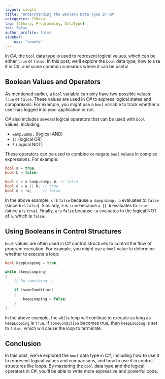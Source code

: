 ```yaml
---
layout: single
title: "Understanding the Boolean Data Type in C#"
categories: CSharp
tag: [CSharp, Programming, DataType]
toc: false
author_profile: false
sidebar:
    nav: "counts"
---
```


In C#, the ```bool``` data type is used to represent logical values, which can be either ```true``` or ```false```. In this post, we'll explore the ```bool``` data type, how to use it in C#, and some common scenarios where it can be useful.

## Boolean Values and Operators

As mentioned earlier, a ```bool``` variable can only have two possible values: ```true``` or ```false```. These values are used in C# to express logical states and comparisons. For example, you might use a ```bool``` variable to track whether a user has logged into your application or not.

C# also includes several logical operators that can be used with ```bool``` values, including:
- ```&amp;&amp;``` (logical AND)
- ```||``` (logical OR)
- ```!``` (logical NOT)

These operators can be used to combine or negate ```bool``` values in complex expressions. For example:
```csharp
bool a = true;
bool b = false;

bool c = a &amp;&amp; b; // false
bool d = a || b; // true
bool e = !a;     // false
```

In the above example, ```c``` is ```false``` because ```a &amp;&amp; b``` evaluates to ```false``` (since ```b``` is ```false```). Similarly, ```d``` is ```true``` because ```a || b``` evaluates to ```true``` (since ```a``` is ```true```). Finally, ```e``` is ```false``` because ```!a``` evaluates to the logical NOT of ```a```, which is ```false```.

## Using Booleans in Control Structures

```bool``` values are often used in C# control structures to control the flow of program execution. For example, you might use a ```bool``` value to determine whether to execute a loop:
```csharp
bool keepLooping = true;

while (keepLooping)
{
    // Do something...

    if (someCondition)
    {
        keepLooping = false;
    }
}
```

In the above example, the ```while``` loop will continue to execute as long as ```keepLooping``` is ```true```. If ```someCondition``` becomes true, then ```keepLooping``` is set to ```false```, which will cause the loop to terminate.

## Conclusion

In this post, we've explored the ```bool``` data type in C#, including how to use it to represent logical values and comparisons, and how to use it in control structures like loops. By mastering the ```bool``` data type and the logical operators in C#, you'll be able to write more expressive and powerful code.
